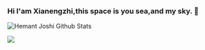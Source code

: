 ### Hi I'am Xianengzhi,this space is you sea,and my sky. 👋

<!--
**xianengzhi/xianengzhi** is a ✨ _special_ ✨ repository because its `README.md` (this file) appears on your GitHub profile.

Here are some ideas to get you started:

- 🔭 I’m currently working on ...
- 🌱 I’m currently learning ...
- 👯 I’m looking to collaborate on ...
- 🤔 I’m looking for help with ...
- 💬 Ask me about ...
- 📫 How to reach me: ...
- 😄 Pronouns: ...
- ⚡ Fun fact: ...
-->

![Hemant Joshi Github Stats](https://github-readme-stats.vercel.app/api?username=xianengzhi&show_icons=true&icon_color=79ff97&&hide=["contribs"])

![](https://github-readme-stats.vercel.app/api/top-langs/?username=xianengzhi&hide=css,html&layout=compact&langs_count=8)
